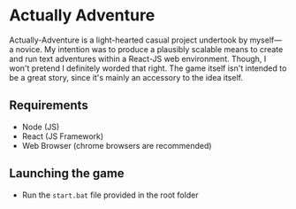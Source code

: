 # Actually Adventure
Actually-Adventure is a light-hearted casual project undertook by myself— a novice. My intention was to produce a plausibly scalable means to create and run text adventures within a React-JS web environment. Though, I won't pretend I definitely worded that right. The game itself isn't intended to be a great story, since it's mainly an accessory to the idea itself.
## Requirements
- Node (JS)
- React (JS Framework)
- Web Browser (chrome browsers are recommended)
## Launching the game
- Run the `start.bat` file provided in the root folder
